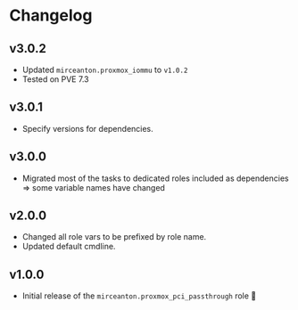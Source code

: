# Changelog

## v3.0.2

* Updated `mirceanton.proxmox_iommu` to `v1.0.2`
* Tested on PVE 7.3

## v3.0.1

* Specify versions for dependencies.

## v3.0.0

* Migrated most of the tasks to dedicated roles included as dependencies => some variable names have changed

## v2.0.0

* Changed all role vars to be prefixed by role name.
* Updated default cmdline.

## v1.0.0

* Initial release of the `mirceanton.proxmox_pci_passthrough` role 🚀
